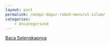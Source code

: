 ```yaml
---
layout: post
permalink: /mimpi-dapur-roboh-menurut-islam/
categories:
    - Uncategorized
---
```


[Baca Selengkapnya](/08)